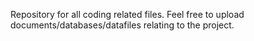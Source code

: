 Repository for all coding related files. Feel free to upload documents/databases/datafiles relating to the project.
